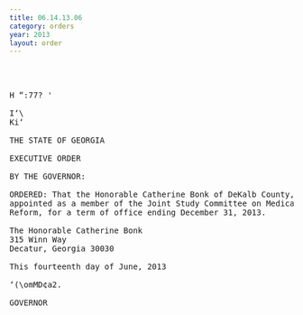 ```yaml
---
title: 06.14.13.06
category: orders
year: 2013
layout: order
---
```


<pre>  
 

H “:77? '

I‘\
Ki‘

THE STATE OF GEORGIA

EXECUTIVE ORDER

BY THE GOVERNOR:

ORDERED: That the Honorable Catherine Bonk of DeKalb County, Georgia, is
appointed as a member of the Joint Study Committee on Medicaid
Reform, for a term of office ending December 31, 2013.

The Honorable Catherine Bonk
315 Winn Way
Decatur, Georgia 30030

This fourteenth day of June, 2013

‘(\omMD¢a2.

GOVERNOR

</pre>
